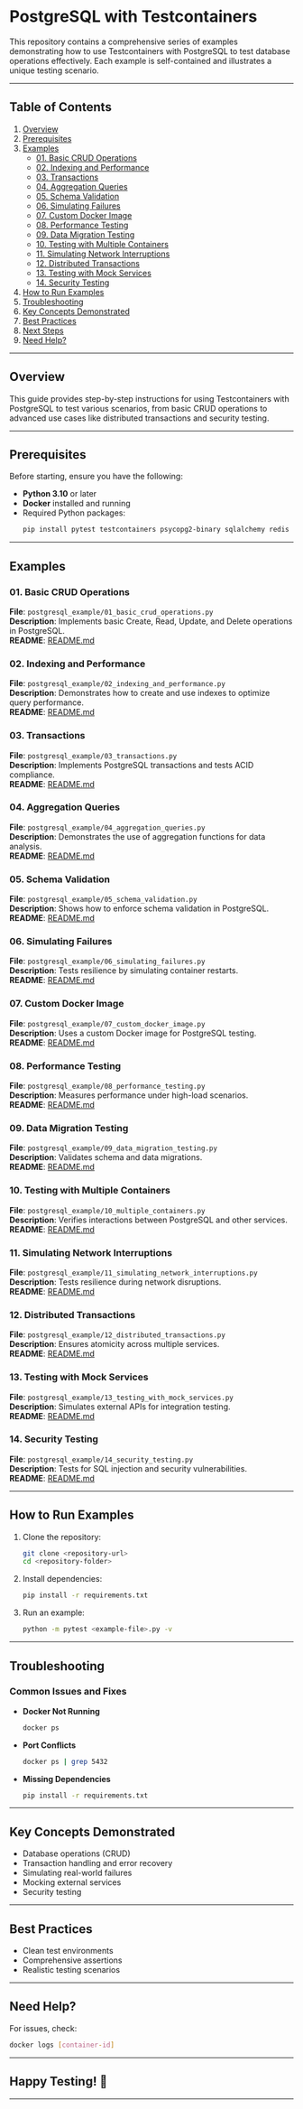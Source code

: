 # **PostgreSQL with Testcontainers**

This repository contains a comprehensive series of examples demonstrating how to use Testcontainers with PostgreSQL to test database operations effectively. Each example is self-contained and illustrates a unique testing scenario.

---

## **Table of Contents**

1. [Overview](#overview)
2. [Prerequisites](#prerequisites)
3. [Examples](#examples)
    - [01. Basic CRUD Operations](#01-basic-crud-operations)
    - [02. Indexing and Performance](#02-indexing-and-performance)
    - [03. Transactions](#03-transactions)
    - [04. Aggregation Queries](#04-aggregation-queries)
    - [05. Schema Validation](#05-schema-validation)
    - [06. Simulating Failures](#06-simulating-failures)
    - [07. Custom Docker Image](#07-custom-docker-image)
    - [08. Performance Testing](#08-performance-testing)
    - [09. Data Migration Testing](#09-data-migration-testing)
    - [10. Testing with Multiple Containers](#10-testing-with-multiple-containers)
    - [11. Simulating Network Interruptions](#11-simulating-network-interruptions)
    - [12. Distributed Transactions](#12-distributed-transactions)
    - [13. Testing with Mock Services](#13-testing-with-mock-services)
    - [14. Security Testing](#14-security-testing)
4. [How to Run Examples](#how-to-run-examples)
5. [Troubleshooting](#troubleshooting)
6. [Key Concepts Demonstrated](#key-concepts-demonstrated)
7. [Best Practices](#best-practices)
8. [Next Steps](#next-steps)
9. [Need Help?](#need-help)

---

## **Overview**

This guide provides step-by-step instructions for using Testcontainers with PostgreSQL to test various scenarios, from basic CRUD operations to advanced use cases like distributed transactions and security testing.

---

## **Prerequisites**

Before starting, ensure you have the following:

- **Python 3.10** or later
- **Docker** installed and running
- Required Python packages:
  ```bash
  pip install pytest testcontainers psycopg2-binary sqlalchemy redis requests
  ```

---

## **Examples**

### 01. Basic CRUD Operations
**File**: `postgresql_example/01_basic_crud_operations.py`  
**Description**: Implements basic Create, Read, Update, and Delete operations in PostgreSQL.  
**README**: [README.md](01_basic_crud_operations/README.md)

### 02. Indexing and Performance
**File**: `postgresql_example/02_indexing_and_performance.py`  
**Description**: Demonstrates how to create and use indexes to optimize query performance.  
**README**: [README.md](02_indexing_and_performance/README.md)

### 03. Transactions
**File**: `postgresql_example/03_transactions.py`  
**Description**: Implements PostgreSQL transactions and tests ACID compliance.  
**README**: [README.md](03_transactions/README.md)

### 04. Aggregation Queries
**File**: `postgresql_example/04_aggregation_queries.py`  
**Description**: Demonstrates the use of aggregation functions for data analysis.  
**README**: [README.md](04_aggregation_queries/README.md)

### 05. Schema Validation
**File**: `postgresql_example/05_schema_validation.py`  
**Description**: Shows how to enforce schema validation in PostgreSQL.  
**README**: [README.md](05_schema_validation/README.md)

### 06. Simulating Failures
**File**: `postgresql_example/06_simulating_failures.py`  
**Description**: Tests resilience by simulating container restarts.  
**README**: [README.md](06_simulating_failures/README.md)

### 07. Custom Docker Image
**File**: `postgresql_example/07_custom_docker_image.py`  
**Description**: Uses a custom Docker image for PostgreSQL testing.  
**README**: [README.md](07_custom_docker_image/README.md)

### 08. Performance Testing
**File**: `postgresql_example/08_performance_testing.py`  
**Description**: Measures performance under high-load scenarios.  
**README**: [README.md](08_performance_testing/README.md)

### 09. Data Migration Testing
**File**: `postgresql_example/09_data_migration_testing.py`  
**Description**: Validates schema and data migrations.  
**README**: [README.md](09_data_migration_testing/README.md)

### 10. Testing with Multiple Containers
**File**: `postgresql_example/10_multiple_containers.py`  
**Description**: Verifies interactions between PostgreSQL and other services.  
**README**: [README.md](10_multiple_containers/README.md)

### 11. Simulating Network Interruptions
**File**: `postgresql_example/11_simulating_network_interruptions.py`  
**Description**: Tests resilience during network disruptions.  
**README**: [README.md](11_simulating_network_interruptions/README.md)

### 12. Distributed Transactions
**File**: `postgresql_example/12_distributed_transactions.py`  
**Description**: Ensures atomicity across multiple services.  
**README**: [README.md](12_distributed_transactions/README.md)

### 13. Testing with Mock Services
**File**: `postgresql_example/13_testing_with_mock_services.py`  
**Description**: Simulates external APIs for integration testing.  
**README**: [README.md](13_testing_with_mock_services/README.md)

### 14. Security Testing
**File**: `postgresql_example/14_security_testing.py`  
**Description**: Tests for SQL injection and security vulnerabilities.  
**README**: [README.md](14_security_testing/README.md)

---

## **How to Run Examples**

1. Clone the repository:
   ```bash
   git clone <repository-url>
   cd <repository-folder>
   ```

2. Install dependencies:
   ```bash
   pip install -r requirements.txt
   ```

3. Run an example:
   ```bash
   python -m pytest <example-file>.py -v
   ```

---

## **Troubleshooting**

### Common Issues and Fixes

- **Docker Not Running**
  ```bash
  docker ps
  ```

- **Port Conflicts**
  ```bash
  docker ps | grep 5432
  ```

- **Missing Dependencies**
  ```bash
  pip install -r requirements.txt
  ```

---

## **Key Concepts Demonstrated**

- Database operations (CRUD)
- Transaction handling and error recovery
- Simulating real-world failures
- Mocking external services
- Security testing

---

## **Best Practices**

- Clean test environments
- Comprehensive assertions
- Realistic testing scenarios

---

## **Need Help?**

For issues, check:
```bash
docker logs [container-id]
```

---

## Happy Testing! 🚀

---

